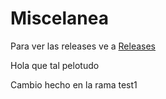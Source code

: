 # Miscelanea


Para ver las releases ve a
[Releases](https://github.com/IvanEncisoUPC/Miscelanea/releases)


Hola que tal pelotudo








Cambio hecho en la rama test1
